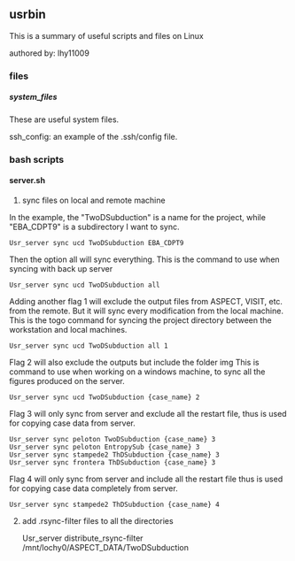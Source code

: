 ## usrbin

This is a summary of useful scripts and files on Linux

authored by: lhy11009

### files

##### system\_files

These are useful system files.

ssh\_config: an example of the .ssh/config file.

### bash scripts

#### server.sh

1. sync files on local and remote machine

In the example, the "TwoDSubduction" is a name for the project, while "EBA\_CDPT9" is a subdirectory I want to sync.

    Usr_server sync ucd TwoDSubduction EBA_CDPT9

Then the option all will sync everything.
This is the command to use when syncing with back up server
    
    Usr_server sync ucd TwoDSubduction all

Adding another flag 1 will exclude the output files from ASPECT, VISIT, etc. from the remote.
But it will sync every modification from the local machine.
This is the togo command for syncing the project directory between the workstation and local machines.

    Usr_server sync ucd TwoDSubduction all 1

Flag 2 will also exclude the outputs but include the folder img
This is command to use when working on a windows machine, to sync all the figures produced on the server.

    Usr_server sync ucd TwoDSubduction {case_name} 2

Flag 3 will only sync from server and exclude all the restart file, thus is used for copying case data from server.

    Usr_server sync peloton TwoDSubduction {case_name} 3
    Usr_server sync peloton EntropySub {case_name} 3
    Usr_server sync stampede2 ThDSubduction {case_name} 3
    Usr_server sync frontera ThDSubduction {case_name} 3

Flag 4 will only sync from server and include all the restart file thus is used for copying case data completely from server.
    
    Usr_server sync stampede2 ThDSubduction {case_name} 4

2. add .rsync-filter files to all the directories

    Usr_server distribute_rsync-filter /mnt/lochy0/ASPECT_DATA/TwoDSubduction